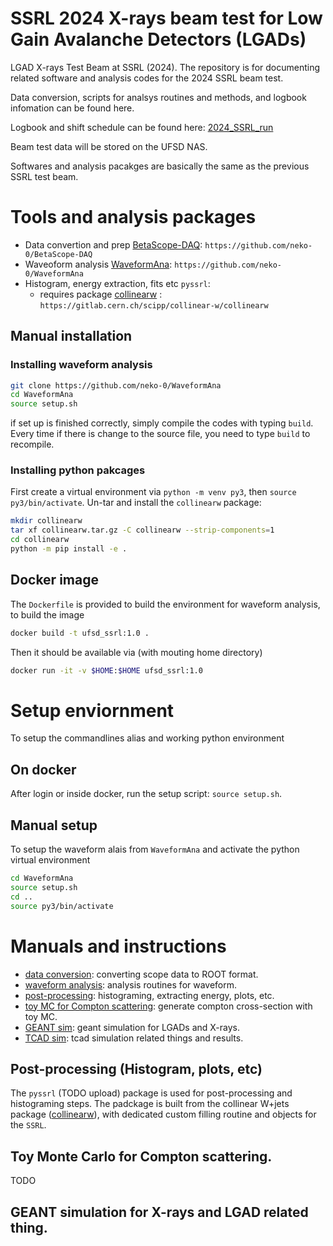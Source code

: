 # SSRL 2024 X-rays beam test for Low Gain Avalanche Detectors (LGADs)
LGAD X-rays Test Beam at SSRL (2024). The repository is for documenting related software and analysis codes for the 2024 SSRL beam test.

Data conversion, scripts for analsys routines and methods, and logbook infomation can be found here.

Logbook and shift schedule can be found here: [2024_SSRL_run](https://drive.google.com/drive/folders/1eRdXsyAIbnhs2xJvsL8nBAKjm6VIcOl0?usp=sharing)

Beam test data will be stored on the UFSD NAS. 

Softwares and analysis pacakges are basically the same as the previous SSRL test beam.

# Tools and analysis packages

- Data convertion and prep [BetaScope-DAQ](https://github.com/neko-0/BetaScope-DAQ): `https://github.com/neko-0/BetaScope-DAQ`
- Waveoform analysis [WaveformAna](https://github.com/neko-0/WaveformAna): `https://github.com/neko-0/WaveformAna`
- Histogram, energy extraction, fits etc `pyssrl`:
    - requires package [collinearw](https://gitlab.cern.ch/scipp/collinear-w/collinearw) : `https://gitlab.cern.ch/scipp/collinear-w/collinearw`

## Manual installation

### Installing waveform analysis
```bash
git clone https://github.com/neko-0/WaveformAna
cd WaveformAna
source setup.sh
```
if set up is finished correctly, simply compile the codes with typing `build`.
Every time if there is change to the source file, you need to type `build` to recompile.

### Installing python pakcages
First create a virtual environment via `python -m venv py3`, then `source py3/bin/activate`. Un-tar and install the `collinearw` package:

```bash
mkdir collinearw
tar xf collinearw.tar.gz -C collinearw --strip-components=1
cd collinearw
python -m pip install -e .
```

## Docker image
The `Dockerfile` is provided to build the environment for waveform analysis, to build the image

```bash
docker build -t ufsd_ssrl:1.0 .
```

Then it should be available via (with mouting home directory)

```bash
docker run -it -v $HOME:$HOME ufsd_ssrl:1.0
```

# Setup enviornment

To setup the commandlines alias and working python environment

## On docker
After login or inside docker, run the setup script: `source setup.sh`. 

## Manual setup
To setup the waveform alais from `WaveformAna` and activate the python virtual environment

```bash
cd WaveformAna
source setup.sh
cd ..
source py3/bin/activate
```

# Manuals and instructions
- [data conversion](manuals/data_conversion.md): converting scope data to ROOT format.
- [waveform analysis](manuals/waveform_analysis.md): analysis routines for waveform.
- [post-processing](manuals/postprocessing.md): histograming, extracting energy, plots, etc.
- [toy MC for Compton scattering](manuals/compton.md): generate compton cross-section with toy MC.
- [GEANT sim](manuals/geant.md): geant simulation for LGADs and X-rays.
- [TCAD sim](manuals/tcad.md): tcad simulation related things and results.

## Post-processing (Histogram, plots, etc)

The `pyssrl` (TODO upload) package is used for post-processing and histograming steps. The padckage is built from the collinear W+jets package ([collinearw](https://gitlab.cern.ch/scipp/collinear-w/collinearw)), with dedicated custom filling routine and objects for the `SSRL`.


## Toy Monte Carlo for Compton scattering.

TODO

## GEANT simulation for X-rays and LGAD related thing.
